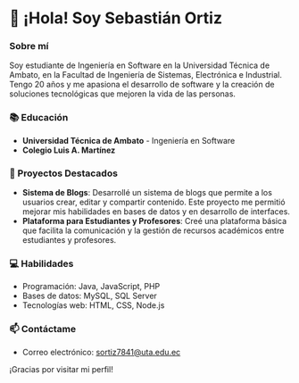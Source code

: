 # 👋 ¡Hola! Soy Sebastián Ortiz

### Sobre mí
Soy estudiante de Ingeniería en Software en la Universidad Técnica de Ambato, en la Facultad de Ingeniería de Sistemas, Electrónica e Industrial. Tengo 20 años y me apasiona el desarrollo de software y la creación de soluciones tecnológicas que mejoren la vida de las personas.

### 📚 Educación
- **Universidad Técnica de Ambato** - Ingeniería en Software
- **Colegio Luis A. Martínez** 

### 🚀 Proyectos Destacados
- **Sistema de Blogs**: Desarrollé un sistema de blogs que permite a los usuarios crear, editar y compartir contenido. Este proyecto me permitió mejorar mis habilidades en bases de datos y en desarrollo de interfaces.
- **Plataforma para Estudiantes y Profesores**: Creé una plataforma básica que facilita la comunicación y la gestión de recursos académicos entre estudiantes y profesores.

### 💻 Habilidades
- Programación: Java, JavaScript, PHP
- Bases de datos: MySQL, SQL Server
- Tecnologías web: HTML, CSS, Node.js

### 📫 Contáctame
- Correo electrónico: sortiz7841@uta.edu.ec

¡Gracias por visitar mi perfil!
